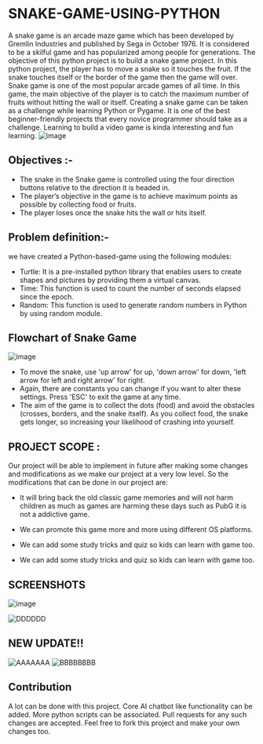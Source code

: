 # SNAKE-GAME-USING-PYTHON
A snake game is an arcade maze game which has been developed by Gremlin Industries and published by Sega in October 1976. It is considered to be a skilful game and has popularized among people for generations. The objective of this python project is to build a snake game project. In this python project, the player has to move a snake so it touches the fruit. If the snake touches itself or the border of the game then the game will over. Snake game is one of the most popular arcade games of all time. In this game, the main objective of the player is to catch the maximum number of fruits without hitting the wall or itself. Creating a snake game can be taken as a challenge while learning Python or Pygame. It is one of the best beginner-friendly projects that every novice programmer should take as a challenge. Learning to build a video game is kinda interesting and fun learning. 
![image](https://user-images.githubusercontent.com/77485368/127917721-7c30a373-7523-4f94-8787-958fe9f2199f.png)







##	Objectives :-
-	The snake in the Snake game is controlled using the four direction buttons relative to the direction it is headed in.
- The player’s objective in the game is to achieve maximum points as possible by collecting food or fruits. 
-	The player loses once the snake hits the wall or hits itself.

## Problem definition:-
we have created a Python-based-game using the following modules:

-	Turtle: It is a pre-installed python library that enables users to create shapes and pictures by providing them a virtual canvas.
-	Time: This function is used to count the number of seconds elapsed since the epoch.
-	Random: This function is used to generate random numbers in Python by using random module.

## Flowchart of Snake Game
![image](https://user-images.githubusercontent.com/77485368/127915826-80c194f5-9bdf-4cb6-b2b3-2a9de9925bbe.png)

-	To move the snake, use 'up arrow' for up, 'down arrow' for down, 'left arrow for left and right arrow' for right. 
-	Again, there are constants you can change if you want to alter these settings. Press 'ESC' to exit the game at any time.
-	The aim of the game is to collect the dots (food) and avoid the obstacles (crosses, borders, and the snake itself). As you collect food, the snake gets longer, so increasing your likelihood of crashing into yourself.

## PROJECT SCOPE :
Our project will be able to implement in future after making some changes and modifications as we make our project at a very low level. So the modifications that can be done in our project are:

- It will bring back the old classic game memories and will not harm children as much as games are harming these days such as PubG it is not a addictive game.

- We can promote this game more and more using different OS platforms.

- We can add some study tricks and quiz so kids can learn with game too.

- We can add some study tricks and quiz so kids can learn with game too.


## SCREENSHOTS
![image](https://user-images.githubusercontent.com/77485368/127916148-ff637883-32f2-4995-8055-d35f5e337cc9.png)

![DDDDDD](https://user-images.githubusercontent.com/77485368/127916381-40e14eaf-5a23-415c-849c-3294a3087e03.gif)



## NEW UPDATE!!
![AAAAAAA](https://user-images.githubusercontent.com/77485368/127916690-f983791c-7ebf-4e65-8034-b6554ef66a56.gif)
![BBBBBBBB](https://user-images.githubusercontent.com/77485368/127916729-8186eedd-7c11-458a-b7de-8a8b59d8d5b8.gif)



## Contribution
A lot can be done with this project. Core AI chatbot like functionality can be added. More python scripts can be associated. Pull requests for any such changes are accepted. Feel free to fork this project and make your own changes too.




